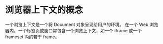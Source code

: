 # 浏览器上下文的概念
一个浏览上下文是一个将 Document 对象呈现给用户的环境。
在一个 Web 浏览器内，一个标签页或窗口常包含一个浏览上下文，如一个 iframe 或一个 frameset 内的若干 frame。